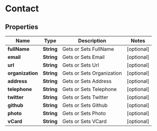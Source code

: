 
# Contact

## Properties
Name | Type | Description | Notes
------------ | ------------- | ------------- | -------------
**fullName** | **String** | Gets or Sets FullName |  [optional]
**email** | **String** | Gets or Sets Email |  [optional]
**url** | **String** | Gets or Sets Url |  [optional]
**organization** | **String** | Gets or Sets Organization |  [optional]
**address** | **String** | Gets or Sets Address |  [optional]
**telephone** | **String** | Gets or Sets Telephone |  [optional]
**twitter** | **String** | Gets or Sets Twitter |  [optional]
**github** | **String** | Gets or Sets Github |  [optional]
**photo** | **String** | Gets or Sets Photo |  [optional]
**vCard** | **String** | Gets or Sets VCard |  [optional]



